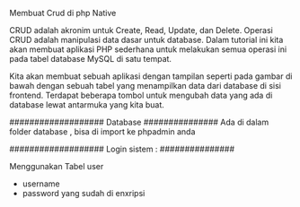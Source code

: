 
Membuat Crud di php Native


CRUD adalah akronim untuk Create, Read, Update, dan Delete. Operasi CRUD adalah manipulasi data dasar untuk database. Dalam tutorial ini kita akan membuat aplikasi PHP sederhana untuk melakukan semua operasi ini pada tabel database MySQL di satu tempat.

Kita akan membuat sebuah aplikasi dengan tampilan seperti pada gambar di bawah dengan sebuah tabel yang menampilkan data dari database di sisi frontend. Terdapat beberapa tombol untuk mengubah data yang ada di database lewat antarmuka yang kita buat.

###################
Database
###############
Ada di dalam folder database , bisa di import ke phpadmin anda

###################
Login sistem :
###############

Menggunakan Tabel user 
* username 
* password yang sudah di enxripsi
